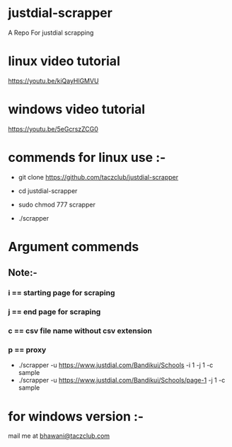 # justdial-scrapper
A Repo For justdial scrapping

# linux video tutorial
https://youtu.be/kiQayHlGMVU

# windows video tutorial
https://youtu.be/5eGcrszZCG0

# commends for linux use :-

- git clone https://github.com/taczclub/justdial-scrapper 

- cd justdial-scrapper

- sudo chmod 777 scrapper

- ./scrapper

# Argument commends

## Note:- 

### i == starting page for scraping
### j == end page for scraping
### c == csv file name without csv extension
### p == proxy
- ./scrapper -u https://www.justdial.com/Bandikui/Schools -i 1 -j 1 -c sample
- ./scrapper -u https://www.justdial.com/Bandikui/Schools/page-1 -j 1 -c sample

# for windows version :-
mail me at bhawani@taczclub.com
